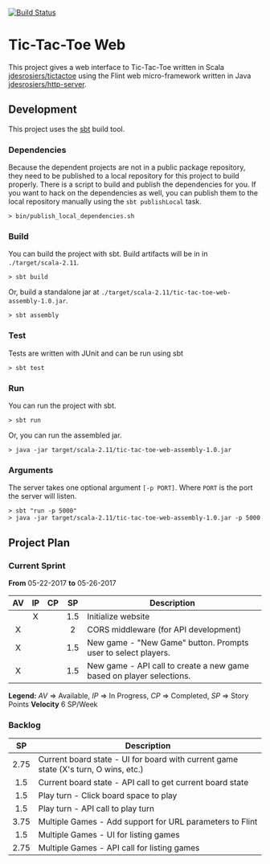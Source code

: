 [![Build Status](https://travis-ci.org/jdesrosiers/tic-tac-toe-web.svg?branch=master)](https://travis-ci.org/jdesrosiers/tic-tac-toe-web)

Tic-Tac-Toe Web
===============
This project gives a web interface to Tic-Tac-Toe written in Scala [jdesrosiers/tictactoe](https://github.com/jdesrosiers/tictactoe) using the Flint web micro-framework written in Java [jdesrosiers/http-server](https://github.com/jdesrosiers/http-server).

Development
-----------
This project uses the [sbt](http://www.scala-sbt.org/) build tool.

### Dependencies
Because the dependent projects are not in a public package repository, they need to be published to a local repository for this project to build properly.  There is a script to build and publish the dependencies for you.  If you want to hack on the dependencies as well, you can publish them to the local repository manually using the `sbt publishLocal` task.

```shell
> bin/publish_local_dependencies.sh
```

### Build
You can build the project with sbt.  Build artifacts will be in in `./target/scala-2.11`.

```shell
> sbt build
```

Or, build a standalone jar at `./target/scala-2.11/tic-tac-toe-web-assembly-1.0.jar`.

```shell
> sbt assembly
```

### Test
Tests are written with JUnit and can be run using sbt

```shell
> sbt test
```

### Run
You can run the project with sbt.

```shell
> sbt run
```

Or, you can run the assembled jar.

```shell
> java -jar target/scala-2.11/tic-tac-toe-web-assembly-1.0.jar
```

### Arguments
The server takes one optional argument `[-p PORT]`.  Where `PORT` is the port the server will listen.

```
> sbt "run -p 5000"
> java -jar target/scala-2.11/tic-tac-toe-web-assembly-1.0.jar -p 5000
```

Project Plan
------------

### Current Sprint
**From** 05-22-2017 **to** 05-26-2017

| AV  | IP  | CP  | SP  | Description |
|:---:|:---:|:---:|:---:|-------------|
|     |  X  |     | 1.5 | Initialize website
|  X  |     |     |  2  | CORS middleware (for API development)
|  X  |     |     | 1.5 | New game - "New Game" button.  Prompts user to select players.
|  X  |     |     | 1.5 | New game - API call to create a new game based on player selections.

**Legend:** *AV* => Available, *IP* => In Progress, *CP* => Completed, *SP* => Story Points
**Velocity** 6 SP/Week

### Backlog
| SP  | Description |
|:---:|-------------|
| 2.75| Current board state - UI for board with current game state (X's turn, O wins, etc.)
| 1.5 | Current board state - API call to get current board state
| 1.5 | Play turn - Click board space to play
| 1.5 | Play turn - API call to play turn
| 3.75| Multiple Games - Add support for URL parameters to Flint
| 1.5 | Multiple Games - UI for listing games
| 2.75| Multiple Games - API call for listing games

